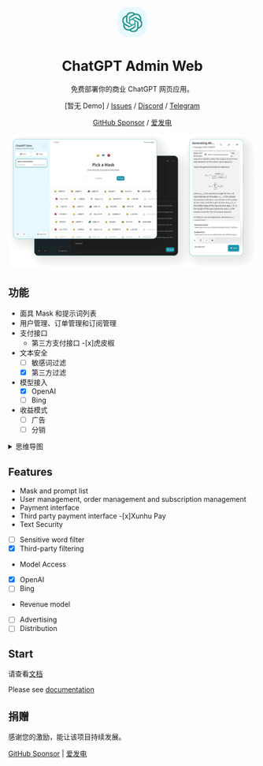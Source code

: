 <div align="center">
<img src="./docs/icon.svg" alt="预览"/>

<h1 align="center">ChatGPT Admin Web</h1>

免费部署你的商业 ChatGPT 网页应用。

[暂无 Demo] / [Issues](https://github.com/AprilNEA/ChatGPT-Admin-Web/issues) / [Discord](https://discord.gg/y4vxgqfUW) / [Telegram](https://github.com/AprilNEA/ChatGPT-Admin-Web)

[GitHub Sponsor](https://github.com/sponsors/AprilNEA) / [爱发电](https://afdian.net/a/aprilnea)

![主界面](./docs/cover.png)

</div>

## 功能

- 面具 Mask 和提示词列表
- 用户管理、订单管理和订阅管理
- 支付接口
    - 第三方支付接口
      -[x]虎皮椒
- 文本安全
    -[ ] 敏感词过滤
    -[x] 第三方过滤
- 模型接入
    -[x] OpenAI
    -[ ] Bing
- 收益模式
    -[ ] 广告
    -[ ] 分销

<details><summary>思维导图</summary>

![System](./docs/system.svg)

</details>

## Features

- Mask and prompt list
- User management, order management and subscription management
- Payment interface
- Third party payment interface
  -[x]Xunhu Pay
- Text Security
-[ ] Sensitive word filter
-[x] Third-party filtering
- Model Access
-[x] OpenAI
-[ ] Bing
- Revenue model
-[ ] Advertising
-[ ] Distribution

## Start

请查看[文档](https://caw.sku.moe)

Please see [documentation](https://caw.sku.moe)

## 捐赠

感谢您的激励，能让该项目持续发展。

[GitHub Sponsor](https://github.com/sponsors/AprilNEA)  |  [爱发电](https://afdian.net/a/aprilnea)
